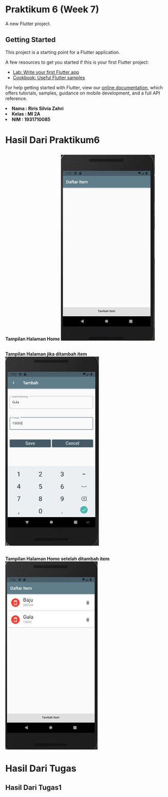 # Praktikum 6 (Week 7)

A new Flutter project.

## Getting Started

This project is a starting point for a Flutter application.

A few resources to get you started if this is your first Flutter project:

- [Lab: Write your first Flutter app](https://flutter.dev/docs/get-started/codelab)
- [Cookbook: Useful Flutter samples](https://flutter.dev/docs/cookbook)

For help getting started with Flutter, view our
[online documentation](https://flutter.dev/docs), which offers tutorials,
samples, guidance on mobile development, and a full API reference.

<li><b>Nama  : Riris Silvia Zahri
<li><b>Kelas : MI 2A
<li><b>NIM   : 1931710085



# Hasil Dari Praktikum6 
## 
Tampilan Halaman Home
![plot](./image/1.png)
<br>

##  
Tampilan Halaman jika ditambah item
![plot](./image/2.png)
<br>

## 
Tampilan Halaman Home setelah ditambah item
![plot](./image/3.png)
<br>

# Hasil Dari Tugas 
## Hasil Dari Tugas1
<!-- 

![plot](./image/1.png)
<br>

## Tampilan Halaman jika ditambah item
![plot](./image/2.png)
<br>

## Tampilan Halaman Home setelah ditambah item
![plot](./image/3.png)
<br> -->


